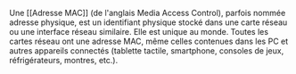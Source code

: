 Une [[Adresse MAC]] (de l'anglais Media Access Control), parfois nommée adresse physique, est un identifiant physique stocké dans une carte réseau ou une interface réseau similaire. Elle est unique au monde. Toutes les cartes réseau ont une adresse MAC, même celles contenues dans les PC et autres appareils connectés (tablette tactile, smartphone, consoles de jeux, réfrigérateurs, montres, etc.).